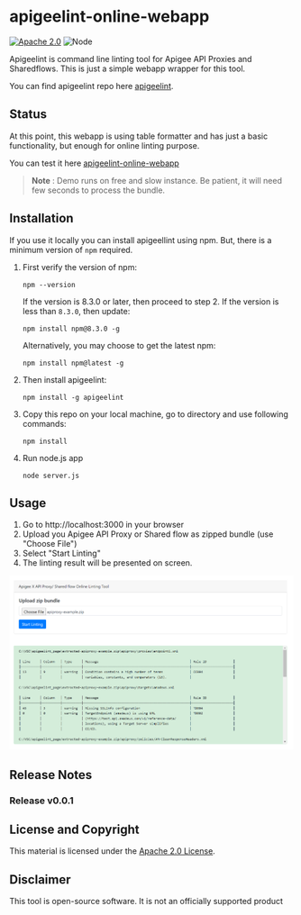 # apigeelint-online-webapp
[![Apache 2.0](https://img.shields.io/badge/license-apache%202.0-blue.svg)](LICENSE)
![Node](https://img.shields.io/node/v/apigeelint.svg)

Apigeelint is command line linting tool for Apigee API Proxies and Sharedflows. This is just a simple webapp wrapper for this tool.


You can find apigeelint repo here [apigeelint](https://github.com/apigee/apigeelint).

## Status

At this point, this webapp is using table formatter and has just a basic functionality, but enough for online linting purpose.

You can test it here [apigeelint-online-webapp](https://apigeelint-online-webapp.onrender.com/)

> **Note** : Demo runs on free and slow instance. Be patient, it will need few seconds to process the bundle.

## Installation


If you use it locally you can install apigeellint using npm. But, there is a minimum version of `npm` required.

1. First verify the version of npm:
   ```
   npm --version
   ```

   If the version is 8.3.0 or later, then proceed to step 2.
   If the version is less than `8.3.0`, then update:
   ```
   npm install npm@8.3.0 -g
   ```

   Alternatively, you may choose to get the latest npm:
   ```
   npm install npm@latest -g
   ```

2. Then install apigeelint:
   ```
   npm install -g apigeelint
   ```

3. Copy this repo on  your local machine, go to directory and use following commands:
   ```
   npm install
   ```

4. Run node.js app
   ```
   node server.js
   ```

## Usage

1. Go to http://localhost:3000 in your browser
2. Upload you Apigee API Proxy or Shared flow as zipped bundle (use "Choose File")
3. Select "Start Linting"
4. The linting result will be presented on screen.

![Example](./other/sample.png)

## Release Notes

### Release v0.0.1

## License and Copyright

This material is licensed under the [Apache 2.0 License](LICENSE).

## Disclaimer

This tool is open-source software. It is not an officially supported product
